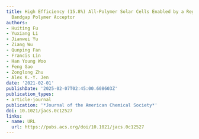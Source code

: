 ```yaml
---
title: High Efficiency (15.8%) All-Polymer Solar Cells Enabled by a Regioregular Narrow
  Bandgap Polymer Acceptor
authors:
- Huiting Fu
- Yuxiang Li
- Jianwei Yu
- Ziang Wu
- Qunping Fan
- Francis Lin
- Han Young Woo
- Feng Gao
- Zonglong Zhu
- Alex K.-Y. Jen
date: '2021-02-01'
publishDate: '2025-02-07T02:45:00.608603Z'
publication_types:
- article-journal
publication: '*Journal of the American Chemical Society*'
doi: 10.1021/jacs.0c12527
links:
- name: URL
  url: https://pubs.acs.org/doi/10.1021/jacs.0c12527
---
```

